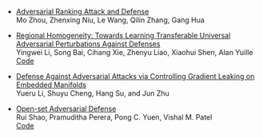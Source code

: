 - [Adversarial Ranking Attack and Defense](http://www.ecva.net/papers/eccv_2020/papers_ECCV/papers/123590766.pdf)  
  Mo Zhou, Zhenxing Niu, Le Wang, Qilin Zhang, Gang Hua
  
- [Regional Homogeneity: Towards Learning Transferable Universal Adversarial Perturbations Against Defenses](http://www.ecva.net/papers/eccv_2020/papers_ECCV/papers/123560766.pdf)  
  Yingwei Li, Song Bai, Cihang Xie, Zhenyu Liao, Xiaohui Shen, Alan Yuille  
  [Code](https://github.com/LiYingwei/Regional-Homogeneity)  
  
- [Defense Against Adversarial Attacks via Controlling Gradient Leaking on Embedded Manifolds](http://www.ecva.net/papers/eccv_2020/papers_ECCV/papers/123730749.pdf)   
  Yueru Li, Shuyu Cheng, Hang Su, and Jun Zhu  
  
- [Open-set Adversarial Defense](http://www.ecva.net/papers/eccv_2020/papers_ECCV/papers/123620664.pdf )  
  Rui Shao, Pramuditha Perera, Pong C. Yuen, Vishal M. Patel   
  [Code](https://github.com/rshaojimmy/ECCV2020-OSAD)
  
